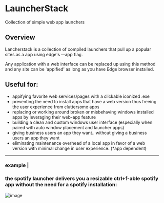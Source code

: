 # LauncherStack
Collection of simple web app launchers 

## Overview

Lancherstack is a collection of compiled launchers that pull up a popular sites as a app using edge's --app flag.  

Any application with a web interface can be replaced up using this method and any site can be 'appified' as long as you have Edge browser installed.

## Useful for:
- appifying favorite web services/pages with a clickable iconized .exe
- preventing the need to install apps that have a web version thus freeing the user experience from cluttersome apps
- replacing or working around broken or misbehaving windows installed apps by leveraging their web-app feature
- building a clean and custom windows user interface (especially when paired with auto window placement and launcher apps)
- giving business users an app they want.. without giving a business users an app they want 
- eliminating maintenance overhead of a local app in favor of a web version with minimal change in user experience.  (*app dependent)

__________________

### example |
### the spotify launcher delivers you a resizable ctrl+f-able spotify app without the need for a spotify installation:

![image](https://user-images.githubusercontent.com/43890114/142438545-d08e169f-3d4a-48ee-92db-bdbf6bcd03a9.png)
